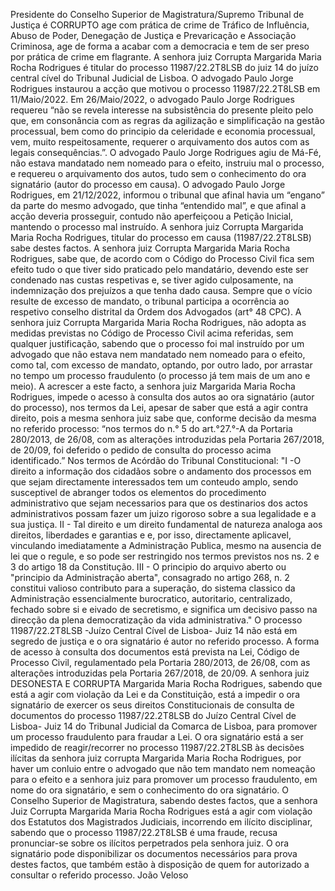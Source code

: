 Presidente do Conselho Superior de Magistratura/Supremo Tribunal de Justiça é CORRUPTO age com prática de crime de Tráfico de Influência, Abuso de Poder, Denegação de Justiça e Prevaricação e Associação Criminosa, age de forma a acabar com a democracia e tem de ser preso por prática de crime em flagrante.
A senhora juiz Corrupta Margarida Maria Rocha Rodrigues é titular do processo 11987/22.2T8LSB do juiz 14 do juízo central cível do Tribunal Judicial de Lisboa.
O advogado Paulo Jorge Rodrigues instaurou a acção que motivou o processo 11987/22.2T8LSB em 11/Maio/2022.
Em 26/Maio/2022, o advogado Paulo Jorge Rodrigues requereu “não se revela interesse na subsistência do presente pleito pelo que, em consonância com as regras da agilização e simplificação na gestão processual, bem como do principio da celeridade e economia processual, vem, muito respeitosamente, requerer o arquivamento dos autos com as legais consequências.”.
O advogado Paulo Jorge Rodrigues agiu de Má-Fé, não estava mandatado nem nomeado para o efeito, instruiu mal o processo, e requereu o arquivamento dos autos, tudo sem o conhecimento do ora signatário (autor do processo em causa).
O advogado Paulo Jorge Rodrigues, em 21/12/2022, informou o tribunal que afinal havia um “engano” da parte do mesmo advogado, que tinha “entendido mal”, e que afinal a acção deveria prosseguir, contudo não aperfeiçoou a Petição Inicial, mantendo o processo mal instruído.
A senhora juiz Corrupta Margarida Maria Rocha Rodrigues, titular do processo em causa (11987/22.2T8LSB) sabe destes factos.
A senhora juiz Corrupta Margarida Maria Rocha Rodrigues, sabe que, de acordo com o Código do Processo Civil fica sem efeito tudo o que tiver sido praticado pelo mandatário, devendo este ser condenado nas custas respetivas e, se tiver agido culposamente, na indemnização dos prejuízos a que tenha dado causa. Sempre que o vício resulte de excesso de mandato, o tribunal participa a ocorrência ao respetivo conselho distrital da Ordem dos Advogados (art° 48 CPC).
A senhora juiz Corrupta Margarida Maria Rocha Rodrigues, não adopta as medidas previstas no Código de Processo Civil acima referidas, sem qualquer justificação, sabendo que o processo foi mal instruído por um advogado que não estava nem mandatado nem nomeado para o efeito, como tal, com excesso de mandato, optando, por outro lado, por arrastar no tempo um processo fraudulento (o processo já tem mais de um ano e meio).
A acrescer a este facto, a senhora juiz Margarida Maria Rocha Rodrigues, impede o acesso à consulta dos autos ao ora signatário (autor do processo), nos termos da Lei, apesar de saber que está a agir contra direito, pois a mesma senhora juiz sabe que, conforme decisão da mesma no referido processo: “nos termos do n.° 5 do art.°27.°-A da Portaria 280/2013, de 26/08, com as alterações introduzidas pela Portaria 267/2018, de 20/09, foi deferido o pedido de consulta do processo acima identificado.”
Nos termos de Acórdão do Tribunal Constitucional:
"I -O direito a informação dos cidadãos sobre o andamento dos processos em que sejam directamente interessados tem um conteudo amplo, sendo susceptivel de abranger todos os elementos do procedimento administrativo que sejam necessarios para que os destinarios dos actos administrativos possam fazer um juizo rigoroso sobre a sua legalidade e a sua justiça.
II - Tal direito e um direito fundamental de natureza analoga aos direitos, liberdades e garantias e e, por isso, directamente aplicavel, vinculando imediatamente a Administração Publica, mesmo na ausencia de lei que o regule, e so pode ser restringido nos termos previstos nos ns. 2 e 3 do artigo 18 da Constitução.
III - O principio do arquivo aberto ou "principio da Administração aberta", consagrado no artigo 268, n. 2 constitui valioso contributo para a superação, do sistema classico da Administração essencialmente burocratico, autoritario, centralizado, fechado sobre si e eivado de secretismo, e significa um decisivo passo na direcção da plena democratização da vida administrativa."
O processo  11987/22.2T8LSB -Juízo Central Cível de Lisboa- Juiz 14 não está em segredo de justiça e o ora signatário é autor no referido processo.
A forma de acesso à consulta dos documentos está prevista na Lei, Código de Processo Civil, regulamentado pela Portaria 280/2013, de 26/08, com as alterações introduzidas pela Portaria 267/2018, de 20/09.
A senhora juiz DESONESTA E CORRUPTA Margarida Maria Rocha Rodrigues, sabendo que está a agir com violação da Lei e da Constituição, está a impedir o ora signatário de exercer os seus direitos Constitucionais de consulta de documentos do processo 11987/22.2T8LSB do Juízo Central Cível de Lisboa- Juiz 14 do Tribunal Judicial da Comarca de Lisboa, para promover um processo fraudulento para fraudar a Lei.
O ora signatário está a ser impedido de reagir/recorrer no processo 11987/22.2T8LSB às decisões ilícitas da senhora juiz corrupta Margarida Maria Rocha Rodrigues, por haver um conluio entre o advogado que não tem mandato nem nomeação para o efeito e a senhora juiz para promover um processo fraudulento, em nome do ora signatário, e sem o conhecimento do ora signatário.
O Conselho Superior de Magistratura, sabendo destes factos, que a senhora Juiz Corrupta Margarida Maria Rocha Rodrigues está a agir com violação dos Estatutos dos Magistrados Judiciais, incorrendo em ilícito disciplinar, sabendo que o processo 11987/22.2T8LSB é uma fraude, recusa pronunciar-se sobre os ilícitos perpetrados pela senhora juiz.
O ora signatário pode disponibilizar os documentos necessários para prova destes factos, que também estão à disposição de quem for autorizado a consultar o referido processo.
João Veloso
